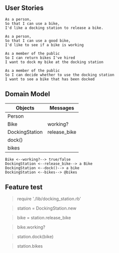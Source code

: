 ## User Stories

```
As a person,
So that I can use a bike,
I'd like a docking station to release a bike.
```

```
As a person,
So that I can use a good bike,
I'd like to see if a bike is working
```

```
As a member of the public
So I can return bikes I've hired
I want to dock my bike at the docking station
```

```
As a member of the public
So I can decide whether to use the docking station
I want to see a bike that has been docked
```

## Domain Model

Objects | Messages
--------|---------
Person |
Bike | working?
DockingStation | release_bike
 | dock()
 | bikes

```
Bike <--working?--> true/false
DockingStation <--release_bike--> a Bike
DockingStation <--dock()--> a bike
DockingStation <--bikes--> @bikes
```
## Feature test
> require './lib/docking_station.rb'

> station = DockingStation.new

> bike = station.release_bike

> bike.working?

> station.dock(bike)

> station.bikes
